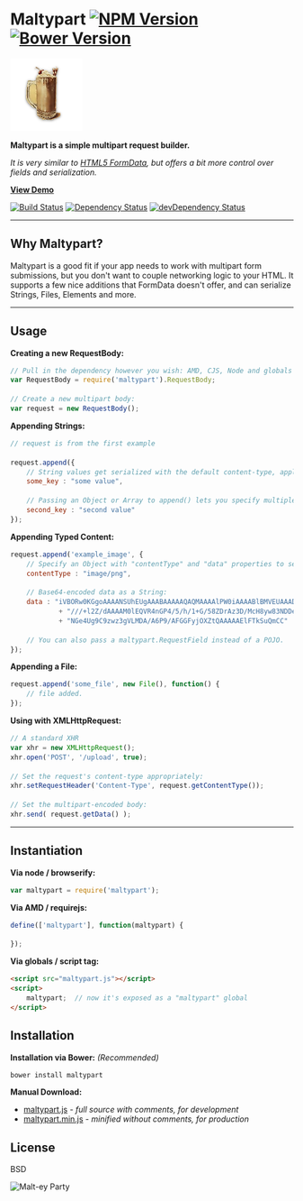 Maltypart [![NPM Version](http://img.shields.io/npm/v/maltypart.svg?style=flat)](https://www.npmjs.org/package/maltypart) [![Bower Version](http://img.shields.io/bower/v/maltypart.svg?style=flat)](http://bower.io/search/?q=maltypart)
=========

![Maltypart](logo.png)

**Maltypart is a simple multipart request builder.**

*It is very similar to [HTML5 FormData](https://developer.mozilla.org/en-US/docs/Web/API/FormData),
but offers a bit more control over fields and serialization.*

**[View Demo](http://maltypart.herokuapp.com/demo)**

[![Build Status](https://img.shields.io/travis/synacorinc/maltypart.svg?style=flat&branch=master)](https://travis-ci.org/synacorinc/maltypart)
[![Dependency Status](http://img.shields.io/david/synacorinc/maltypart.svg?style=flat)](https://david-dm.org/synacorinc/maltypart)
[![devDependency Status](http://img.shields.io/david/dev/synacorinc/maltypart.svg?style=flat)](https://david-dm.org/synacorinc/maltypart#info=devDependencies)


---


Why Maltypart?
--------------

Maltypart is a good fit if your app needs to work with multipart form submissions,
but you don't want to couple networking logic to your HTML. It supports a few nice
additions that FormData doesn't offer, and can serialize Strings, Files, Elements and more.


---


Usage
-----


**Creating a new RequestBody:**

```js
// Pull in the dependency however you wish: AMD, CJS, Node and globals are all supported
var RequestBody = require('maltypart').RequestBody;

// Create a new multipart body:
var request = new RequestBody();
```


**Appending Strings:**

```js
// request is from the first example

request.append({
	// String values get serialized with the default content-type, application/octet-stream:
	some_key : "some value",

	// Passing an Object or Array to append() lets you specify multiple fields at once
	second_key : "second value"
});
```


**Appending Typed Content:**

```js
request.append('example_image', {
	// Specify an Object with "contentType" and "data" properties to set your own content-type:
	contentType : "image/png",

	// Base64-encoded data as a String:
	data : "iVBORw0KGgoAAAANSUhEUgAAABAAAAAQAQMAAAAlPW0iAAAABlBMVEUAAAD"
			+ "///+l2Z/dAAAAM0lEQVR4nGP4/5/h/1+G/58ZDrAz3D/McH8yw83NDDe"
			+ "NGe4Ug9C9zwz3gVLMDA/A6P9/AFGGFyjOXZtQAAAAAElFTkSuQmCC"

	// You can also pass a maltypart.RequestField instead of a POJO.
});
```


**Appending a File:**

```js
request.append('some_file', new File(), function() {
	// file added.
});
```


**Using with XMLHttpRequest:**

```js
// A standard XHR
var xhr = new XMLHttpRequest();
xhr.open('POST', '/upload', true);

// Set the request's content-type appropriately:
xhr.setRequestHeader('Content-Type', request.getContentType());

// Set the multipart-encoded body:
xhr.send( request.getData() );
```


---


Instantiation
-------------

**Via node / browserify:**

```js
var maltypart = require('maltypart');
```

**Via AMD / requirejs:**

```js
define(['maltypart'], function(maltypart) {

});
```

**Via globals / script tag:**

```html
<script src="maltypart.js"></script>
<script>
	maltypart;  // now it's exposed as a "maltypart" global
</script>
```


Installation
------------

**Installation via Bower:** *(Recommended)*

```bash
bower install maltypart
```

**Manual Download:**

- [maltypart.js](dist/maltypart.js) - *full source with comments, for development*
- [maltypart.min.js](dist/maltypart.min.js) - *minified without comments, for production*


License
-------

BSD


![Malt-ey Party](http://26.media.tumblr.com/tumblr_m26u79as6N1qzdzbuo1_500.jpg)
